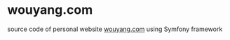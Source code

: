 wouyang.com
===========

source code of personal website [wouyang.com](http://www.wouyang.com) using Symfony framework